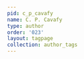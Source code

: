 ```yaml
---
pid: c_p_cavafy
name: C. P. Cavafy
type: author
order: '023'
layout: tagpage
collection: author_tags
---
```


